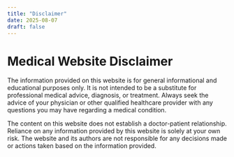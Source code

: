 ```yaml
---
title: "Disclaimer"
date: 2025-08-07
draft: false
---
```


# Medical Website Disclaimer

The information provided on this website is for general informational and educational purposes only. It is not intended to be a substitute for professional medical advice, diagnosis, or treatment. Always seek the advice of your physician or other qualified healthcare provider with any questions you may have regarding a medical condition.

The content on this website does not establish a doctor-patient relationship. Reliance on any information provided by this website is solely at your own risk. The website and its authors are not responsible for any decisions made or actions taken based on the information provided.
